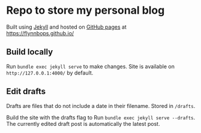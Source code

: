 # Repo to store my personal blog

Built using [Jekyll][1] and hosted on [GitHub pages][2] at https://flynnbops.github.io/

## Build locally
Run `bundle exec jekyll serve` to make changes.
Site is available on `http://127.0.0.1:4000/` by default.

## Edit drafts
Drafts are files that do not include a date in their filename. Stored in `/drafts`.

Build the site with the drafts flag to Run `bundle exec jekyll serve --drafts`.
The currently edited draft post is automatically the latest post.

[1]: https://jekyllrb.com/docs/
[2]: https://pages.github.com/